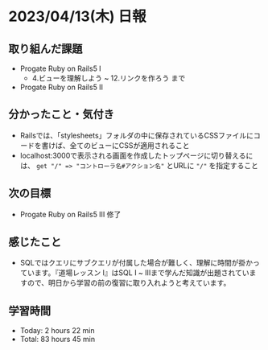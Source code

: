 # 2023/04/13(木) 日報
## 取り組んだ課題
- Progate Ruby on Rails5 Ⅰ
  - 4.ビューを理解しよう ~ 12.リンクを作ろう まで
- Progate Ruby on Rails5 Ⅱ

## 分かったこと・気付き
- Railsでは、「stylesheets」フォルダの中に保存されているCSSファイルにコードを書けば、全てのビューにCSSが適用されること
- localhost:3000で表示される画面を作成したトップページに切り替えるには、 `get "/" => "コントローラ名#アクション名"` とURLに `"/"` を指定すること
 
## 次の目標
- Progate Ruby on Rails5 Ⅲ 修了

## 感じたこと
- SQLではクエリにサブクエリが付属した場合が難しく、理解に時間が掛かっています。『道場レッスン Ⅰ』はSQL Ⅰ ~ Ⅲまで学んだ知識が出題されていますので、明日から学習の前の復習に取り入れようと考えています。

## 学習時間
- Today:  2 hours 22 min
- Total: 83 hours 45 min
